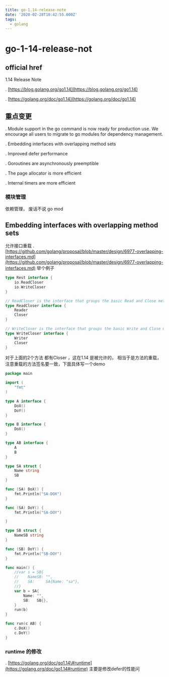 ```yaml
---
title: go-1.14-release-note
date: '2020-02-28T10:42:55.000Z'
tags:
  - golang
---
```


# go-1-14-release-not

## official href

1.14 Release Note

. [https://blog.golang.org/go1.14](https://blog.golang.org/go1.14)

. [https://golang.org/doc/go1.14](https://golang.org/doc/go1.14)

## 重点变更

. Module support in the go command is now ready for production use. We encourage all users to migrate to go modules for dependency management.

. Embedding interfaces with overlapping method sets

. Improved defer performance

. Goroutines are asynchronously preemptible

. The page allocator is more efficient

. Internal timers are more efficient

### 模块管理

依赖管理， 废话不说 go mod

## Embedding interfaces with overlapping method sets

允许接口重载 .[https://github.com/golang/proposal/blob/master/design/6977-overlapping-interfaces.md](https://github.com/golang/proposal/blob/master/design/6977-overlapping-interfaces.md) 举个例子

```go
type Rest interface {
    io.ReadCloser
    io.WriteCloser
}

// ReadCloser is the interface that groups the basic Read and Close methods.
type ReadCloser interface {
    Reader
    Closer
}

// WriteCloser is the interface that groups the basic Write and Close methods.
type WriteCloser interface {
    Writer
    Closer
}
```

对于上面的2个方法 都有Closer ，这在1.14 是被允许的， 相当于是方法的重载， 注意重载的方法签名要一致，下面具体写一个demo

```go
package main

import (
    "fmt"
)

type A interface {
    DoX()
    DoY()
}

type B interface {
    DoX()
}

type AB interface {
    A
    B
}

type SA struct {
    Name string
    SB
}

func (SA) DoX() {
    fmt.Println("SA-DOX")
}

func (SA) DoY() {
    fmt.Println("SA-DOY")

}

type SB struct {
    NameSB string
}

func (SB) DoY() {
    fmt.Println("SB-DOY")
}

func main() {
    //var s = SB{
    //    NameSB: "",
    //    SA:     SA{Name: "sa"},
    //}
    var b = SA{
        Name: "",
        SB:   SB{},
    }
    run(b)
}

func run(c AB) {
    c.DoX()
    c.DoY()
}
```

### runtime 的修改

. [https://golang.org/doc/go1.14\#runtime](https://golang.org/doc/go1.14#runtime) 主要是修改defer的性能问

